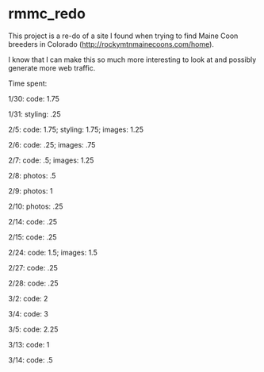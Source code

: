 # rmmc_redo

This project is a re-do of a site I found when trying to find Maine Coon breeders in Colorado (http://rockymtnmainecoons.com/home).

I know that I can make this so much more interesting to look at and possibly generate more web traffic.

Time spent:

1/30: code: 1.75

1/31: styling: .25

2/5: code: 1.75; styling: 1.75; images: 1.25

2/6: code: .25; images: .75

2/7: code: .5; images: 1.25

2/8: photos: .5

2/9: photos: 1

2/10: photos: .25

2/14: code: .25

2/15: code: .25

2/24: code: 1.5; images: 1.5

2/27: code: .25

2/28: code: .25

3/2: code: 2

3/4: code: 3

3/5: code: 2.25

3/13: code: 1

3/14: code: .5
